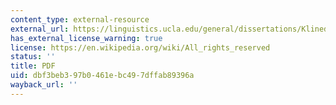```yaml
---
content_type: external-resource
external_url: https://linguistics.ucla.edu/general/dissertations/Klinedinst.2007.pdf
has_external_license_warning: true
license: https://en.wikipedia.org/wiki/All_rights_reserved
status: ''
title: PDF
uid: dbf3beb3-97b0-461e-bc49-7dffab89396a
wayback_url: ''
---
```

